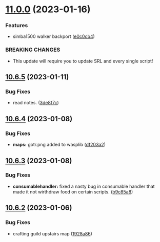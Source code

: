 # [11.0.0](https://github.com/Torwent/WaspLib/compare/v10.6.5...v11.0.0) (2023-01-16)


### Features

* simba1500 walker backport ([e0c0cb4](https://github.com/Torwent/WaspLib/commit/e0c0cb475959d1b976a25aad0c2817627a008b52))


### BREAKING CHANGES

* This update will require you to update SRL and every single script!



## [10.6.5](https://github.com/Torwent/WaspLib/compare/v10.6.4...v10.6.5) (2023-01-11)


### Bug Fixes

* read notes. ([3de8f7c](https://github.com/Torwent/WaspLib/commit/3de8f7c3c830d7123f208be628c31d258e3a9eea))



## [10.6.4](https://github.com/Torwent/WaspLib/compare/v10.6.3...v10.6.4) (2023-01-08)


### Bug Fixes

* **maps:** gotr.png added to wasplib ([df203a2](https://github.com/Torwent/WaspLib/commit/df203a24cd878242ee4c8550c574c2ff5f3390f4))



## [10.6.3](https://github.com/Torwent/WaspLib/compare/v10.6.2...v10.6.3) (2023-01-08)


### Bug Fixes

* **consumablehandler:** fixed a nasty bug in consumable handler that made it not wirthdraw food on certain scripts. ([b9c85a8](https://github.com/Torwent/WaspLib/commit/b9c85a86e9aa70834ddde3baf7d71b1d03350a48))



## [10.6.2](https://github.com/Torwent/WaspLib/compare/v10.6.1...v10.6.2) (2023-01-06)


### Bug Fixes

* crafting guild upstairs map ([1928a86](https://github.com/Torwent/WaspLib/commit/1928a860dd2d9fc5c7f76589efb6c1338efa68b6))



